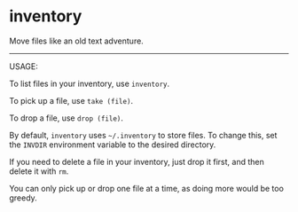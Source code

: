 # inventory

Move files like an old text adventure.

***

USAGE:

To list files in your inventory, use `inventory`.

To pick up a file, use `take (file)`.

To drop a file, use `drop (file)`.

By default, `inventory` uses `~/.inventory` to store files. To change this, set the `INVDIR` environment variable to the desired directory.

If you need to delete a file in your inventory, just drop it first, and then delete it with `rm`.

You can only pick up or drop one file at a time, as doing more would be too greedy.